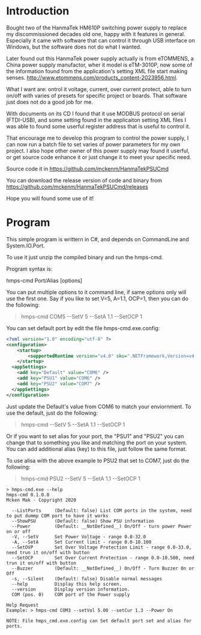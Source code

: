 ﻿# Introduction
Bought two of the HanmaTek HM610P switching power supply to replace my discommissioned decades old one,
happy with it features in general. Especially it came with software that can control it through USB interface on Windows, but 
the software does not do what I wanted.  

Later found out this HanmaTek power supply actually is from eTOMMENS, a China power supply manufactor, wher it model is eTM-3010P, now some of the information found from the application's setting XML file start making senses.  http://www.etommens.com/products_content-2023956.html.  

What I want are:  ontrol it voltage, current, over current protect, able to turn on/off with varies of presets for
specific project or boards.  That software just does not do a good job for me.  

With documents on its CD I found that it use MODBUS protocol on serial (FTDI-USB), and some setting found
in the applicaiton setting XML files I was able to found some userful register address that is useful to control it.  

That encourage me to develop this program to control the power supply, I can now run a batch file to set varies of
power parameters for my own project.  I also hope other owner of this power supply may found it userful, or get
source code enhance it or just change it to meet your specific need.

Source code it in https://github.com/mckenm/HanmaTekPSUCmd  
  
You can download the release version of code and binary from https://github.com/mckenm/HanmaTekPSUCmd/releases


Hope you will found some use of it!


# Program
This simple program is writtern in C#, and depends on CommandLine and System.IO.Port.

To use it just unzip the compiled binary and run the hmps-cmd.

Program syntax is:

hmps-cmd Port/Alias [options]

You can put multiple options to it command line, if same options only will use the first one.  Say if you like to set V=5, A=1.1, OCP=1, then you can do the following:

>hmps-cmd COM5 --SetV 5 --SetA 1.1 --SetOCP 1

You can set default port by edit the file hmps-cmd.exe.config:
```XML
<?xml version="1.0" encoding="utf-8" ?>
<configuration>
    <startup> 
        <supportedRuntime version="v4.0" sku=".NETFramework,Version=v4.7.2" />
    </startup>
  <appSettings>
    <add key="Default" value="COM6" />
    <add key="PSU1" value="COM6" />
    <add key="PSU2" value="COM7" />
  </appSettings>
</configuration>
```
Just update the Default's value from COM6 to match your enviornment. To use the default, just do the following:  
> hmps-cmd --SetV 5 --SetA 1.1 --SetOCP 1


Or if you want to set alias for your port, the "PSU1" and "PSU2" you can change that to something you like and matching the port on your system.
You can add additional alias (key) to this file, just follow the same format.

To use alisa with the above example to PSU2 that set to COM7, just do the following:  
>hmps-cmd PSU2 --SetV 5 --SetA 1.1 --SetOCP 1



```
> hmps-cmd.exe --help
hmps-cmd 0.1.0.0
Mcken Mak - Copyright 2020

  --ListPorts     (Default: false) List COM ports in the system, need to put dummp COM port to have it works
  --ShowPSU       (Default: false) Show PSU information
  --Power         (Default: __NotDefined__) On/Off - turn power Power on or off
  -V, --SetV      Set Power Voltage - range 0.0-32.0
  -A, --SetA      Set Current limit - range 0.0-10.100
  --SetOVP        Set Over Voltage Protection Limit - range 0.0-33.0, need trun it on/off with button
  --SetOCP        Set Over Current Protection - range 0.0-10.500, need trun it on/off with button
  --Buzzer        (Default: __NotDefined__) On/Off - Turn Buzzer On or Off
  -s, --Silent    (Default: false) Disable normal messages
  --help          Display this help screen.
  --version       Display version information.
  COM (pos. 0)    COM port of the Power supply

Help Request
Example: > hmps-cmd COM3 --setVol 5.00 --setCur 1.3 --Power On

NOTE: File hmps_cmd.exe.config can Set default port set and alias for ports.
```

